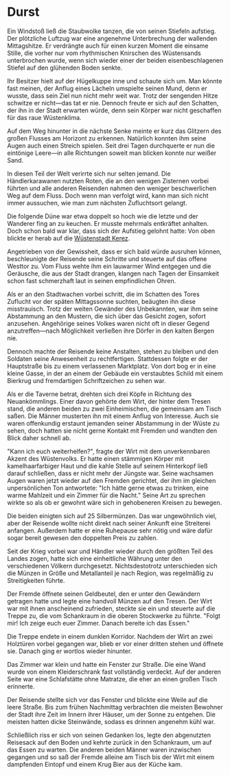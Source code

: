 # Durst

Ein Windstoß ließ die Staubwolke tanzen, die von seinen Stiefeln aufstieg. Der plötzliche Luftzug war eine angenehme Unterbrechung der wallenden Mittagshitze. Er verdrängte auch für einen kurzen Moment die einsame Stille, die vorher nur vom rhythmischen Knirschen des Wüstensands unterbrochen wurde, wenn sich wieder einer der beiden eisenbeschlagenen Stiefel auf den glühenden Boden senkte.

Ihr Besitzer hielt auf der Hügelkuppe inne und schaute sich um. Man könnte fast meinen, der Anflug eines Lächeln umspielte seinen Mund, denn er wusste, dass sein Ziel nun nicht mehr weit war. Trotz der sengenden Hitze schwitze er nicht&mdash;das tat er nie. Dennoch freute er sich auf den Schatten, der ihn in der Stadt erwarten würde, denn sein Körper war nicht geschaffen für das raue Wüstenklima.

Auf dem Weg hinunter in die nächste Senke meinte er kurz das Glitzern des großen Flusses am Horizont zu erkennen. Natürlich konnten ihm seine Augen auch einen Streich spielen. Seit drei Tagen durchquerte er nun die eintönige Leere&mdash;in alle Richtungen soweit man blicken konnte nur weißer Sand.

In diesen Teil der Welt verirrte sich nur selten jemand. Die Händlerkarawanen nutzten Roten, die an den wenigen Zisternen vorbei führten und alle anderen Reisenden nahmen den weniger beschwerlichen Weg auf dem Fluss. Doch wenn man verfolgt wird, kann man sich nicht immer aussuchen, wie man zum nächsten Zufluchtsort gelangt.

Die folgende Düne  war etwa doppelt so hoch wie die letzte und der Wanderer fing an zu keuchen. Er musste mehrmals entkräftet anhalten. Doch schon bald war klar, dass sich der Aufstieg gelohnt hatte: Von oben blickte er herab auf die [Wüstenstadt Kerez](#city-kerez).

Angetrieben von der Gewissheit, dass er sich bald würde ausruhen können, beschleunigte der Reisende seine Schritte und steuerte auf das offene Westtor zu. Vom Fluss wehte ihm ein lauwarmer Wind entgegen und die Geräusche, die aus der Stadt drangen, klangen nach Tagen der Einsamkeit schon fast schmerzhaft laut in seinen empfindlichen Ohren.

Als er an den Stadtwachen vorbei schritt, die im Schatten des Tores Zuflucht vor der späten Mittagssonne suchten, beäugten ihn diese misstrauisch. Trotz der weiten Gewänder des Unbekannten, war ihm seine Abstammung an den Mustern, die sich über das Gesicht zogen, sofort anzusehen. Angehörige seines Volkes waren nicht oft in dieser Gegend anzutreffen&mdash;nach Möglichkeit verließen ihre Dörfer in den kalten Bergen nie.

Dennoch machte der Reisende keine Anstalten, stehen zu bleiben und den Soldaten seine Anwesenheit zu rechtfertigen. Stattdessen folgte er der Hauptstraße bis zu einem verlassenen Marktplatz. Von dort bog er in eine kleine Gasse, in der an einem der Gebäude ein verstaubtes Schild mit einem Bierkrug und fremdartigen Schriftzeichen zu sehen war.

Als er die Taverne betrat, drehten sich drei Köpfe in Richtung des Neuankömmlings. Einer davon gehörte dem Wirt, der hinter dem Tresen stand, die anderen beiden zu zwei Einheimischen, die gemeinsam am Tisch saßen. Die Männer musterten ihn mit einem Anflug von Interesse. Auch sie waren offenkundig erstaunt jemanden seiner Abstammung in der Wüste zu sehen, doch hatten sie nicht gerne Kontakt mit Fremden und wandten den Blick daher schnell ab.

"Kann ich euch weiterhelfen?", fragte der Wirt mit dem unverkennbaren Akzent des Wüstenvolks. Er hatte einen stämmigen Körper mit kamelhaarfarbiger Haut und die kahle Stelle auf seinem Hinterkopf ließ darauf schließen, dass er nicht mehr der Jüngste war. Seine wachsamen Augen waren jetzt wieder auf den Fremden gerichtet, der ihm im gleichen unpersönlichen Ton antwortete: "Ich hätte gerne etwas zu trinken, eine warme Mahlzeit und ein Zimmer für die Nacht." Seine Art zu sprechen wirkte so als ob er gewohnt wäre sich in gehobeneren Kreisen zu bewegen.

Die beiden einigten sich auf 25 Silbermünzen. Das war ungewöhnlich viel, aber der Reisende wollte nicht direkt nach seiner Ankunft eine Streiterei anfangen. Außerdem hatte er eine Ruhepause sehr nötig und wäre dafür sogar bereit gewesen den doppelten Preis zu zahlen.

Seit der Krieg vorbei war und Händler wieder durch den größten Teil des Landes zogen, hatte sich eine einheitliche Währung unter den verschiedenen Völkern durchgesetzt. Nichtsdestotrotz unterschieden sich die Münzen in Größe und Metallanteil je nach Region, was regelmäßig zu Streitigkeiten führte.

Der Fremde öffnete seinen Geldbeutel, den er unter den Gewändern getragen hatte und legte eine handvoll Münzen auf den Tresen. Der Wirt war mit ihnen anscheinend zufrieden, steckte sie ein und steuerte auf die Treppe zu, die vom Schankraum in die oberen Stockwerke zu führte. "Folgt mir! Ich zeige euch euer Zimmer. Danach bereite ich das Essen."

Die Treppe endete in einem dunklen Korridor. Nachdem der Wirt an zwei Holztüren vorbei gegangen war, blieb er vor einer dritten stehen und öffnete sie. Danach ging er wortlos wieder hinunter.

Das Zimmer war klein und hatte ein Fenster zur Straße. Die eine Wand wurde von einem Kleiderschrank fast vollständig verdeckt. Auf der anderen Seite war eine Schlafstätte ohne Matratze, die eher an einen großen Tisch erinnerte.

Der Reisende stellte sich vor das Fenster und blickte eine Weile auf die leere Straße. Bis zum frühen Nachmittag verbrachten die meisten Bewohner der Stadt ihre Zeit im Innern ihrer Häuser, um der Sonne zu entgehen. Die meisten hatten dicke Steinwände, sodass es drinnen angenehm kühl war.

Schließlich riss er sich von seinen Gedanken los, legte den abgenutzten Reisesack auf den Boden und kehrte zurück in den Schankraum, um auf das Essen zu warten. Die anderen beiden Männer waren inzwischen gegangen und so saß der Fremde alleine am Tisch bis der Wirt mit einem dampfenden Eintopf und einem Krug Bier aus der Küche kam.
